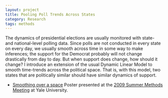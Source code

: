 ```yaml
---
layout: project
title: Pooling Poll Trends Across States
category: Research
tags: methods
---
```


The dynamics of presidential elections are usually monitored with
state- and national-level polling data. Since polls are not conducted
in every state on every day, we usually smooth across time in some way
to make inferences; the support for the Democrat probably will not
change drastically from day to day. But when support does change, how
should it change? I introduce an extension of the usual Dynamic Linear
Model to smooth time-trends across the political space. That is, with
this model, two states that are politically similar should have
similar dynamics of support.


* [Smoothing over a space][poster] Poster presented at the
  [2009 Summer Methods Meeting][polmeth09] at Yale University.


[poster]: files/papers/polls-poster.pdf
[polmeth09]: http://polmeth.wustl.edu/conferences/methods2009/index.html
